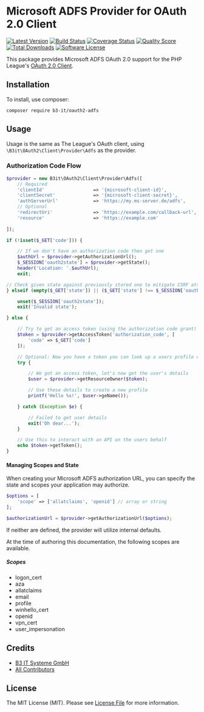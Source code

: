 # Microsoft ADFS Provider for OAuth 2.0 Client
[![Latest Version](https://img.shields.io/github/release/b3-it/oauth2-adfs.svg?style=flat-square)](https://github.com/b3-it/oauth2-adfs/releases)
[![Build Status](https://img.shields.io/travis/b3-it/oauth2-adfs/master.svg?style=flat-square)](https://travis-ci.org/b3-it/oauth2-adfs)
[![Coverage Status](https://img.shields.io/scrutinizer/coverage/g/b3-it/oauth2-adfs.svg?style=flat-square)](https://scrutinizer-ci.com/g/b3-it/oauth2-adfs/code-structure)
[![Quality Score](https://img.shields.io/scrutinizer/g/b3-it/oauth2-adfs.svg?style=flat-square)](https://scrutinizer-ci.com/g/b3-it/oauth2-adfs)
[![Total Downloads](https://img.shields.io/packagist/dt/b3-it/oauth2-adfs.svg?style=flat-square)](https://packagist.org/packages/b3-it/oauth2-adfs)
[![Software License](https://img.shields.io/packagist/l/b3-it/oauth2-adfs.svg?style=flat-square)](LICENSE.md)

This package provides Microsoft ADFS OAuth 2.0 support for the PHP League's [OAuth 2.0 Client](https://github.com/thephpleague/oauth2-client).

## Installation

To install, use composer:

```
composer require b3-it/oauth2-adfs
```

## Usage

Usage is the same as The League's OAuth client, using `\B3it\OAuth2\Client\Provider\Adfs` as the provider.

### Authorization Code Flow

```php
$provider = new B3it\OAuth2\Client\Provider\Adfs([
    // Required
    'clientId'                  => '{microsoft-client-id}',
    'clientSecret'              => '{microsoft-client-secret}',
    'authServerUrl'             => 'https://my.ms-server.de/adfs',
    // Optional
    'redirectUri'               => 'https://example.com/callback-url',
    'resource'                  => 'https://example.com'
    
]);

if (!isset($_GET['code'])) {

    // If we don't have an authorization code then get one
    $authUrl = $provider->getAuthorizationUrl();
    $_SESSION['oauth2state'] = $provider->getState();
    header('Location: '.$authUrl);
    exit;

// Check given state against previously stored one to mitigate CSRF attack
} elseif (empty($_GET['state']) || ($_GET['state'] !== $_SESSION['oauth2state'])) {

    unset($_SESSION['oauth2state']);
    exit('Invalid state');

} else {

    // Try to get an access token (using the authorization code grant)
    $token = $provider->getAccessToken('authorization_code', [
        'code' => $_GET['code']
    ]);

    // Optional: Now you have a token you can look up a users profile data
    try {

        // We got an access token, let's now get the user's details
        $user = $provider->getResourceOwner($token);

        // Use these details to create a new profile
        printf('Hello %s!', $user->geName());

    } catch (Exception $e) {

        // Failed to get user details
        exit('Oh dear...');
    }

    // Use this to interact with an API on the users behalf
    echo $token->getToken();
}
```

#### Managing Scopes and State

When creating your Microsoft ADFS authorization URL, you can specify the state and scopes your application may authorize.

```php
$options = [
    'scope' => ['allatclaims', 'openid'] // array or string
];

$authorizationUrl = $provider->getAuthorizationUrl($options);
```
If neither are defined, the provider will utilize internal defaults.

At the time of authoring this documentation, the following scopes are available.


##### Scopes
- logon_cert
- aza
- allatclaims
- email
- profile
- winhello_cert
- openid
- vpn_cert
- user_impersonation


## Credits

- [B3 IT Systeme GmbH](https://github.com/b3-it)
- [All Contributors](https://github.com/b3-it/oauth2-adfs/contributors)


## License

The MIT License (MIT). Please see [License File](https://github.com/b3-it/oauth2-adfs/blob/master/LICENSE) for more information.


